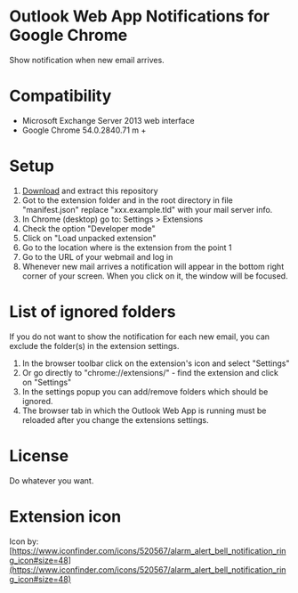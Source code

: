 # Outlook Web App Notifications for Google Chrome
Show notification when new email arrives.

# Compatibility
* Microsoft Exchange Server 2013 web interface
* Google Chrome 54.0.2840.71 m +

# Setup
1. [Download](https://github.com/omladek/outlook-web-app-notification/archive/master.zip) and extract this repository
2. Got to the extension folder and in the root directory in file "manifest.json" replace "xxx.example.tld" with your mail server info.
2. In Chrome (desktop) go to: Settings > Extensions
3. Check the option "Developer mode"
4. Click on "Load unpacked extension"
5. Go to the location where is the extension from the point 1
6. Go to the URL of your webmail and log in
7. Whenever new mail arrives a notification will appear in the bottom right corner of your screen. When you click on it, the window will be focused.

# List of ignored folders
If you do not want to show the notification for each new email, you can exclude  the folder(s) in the extension settings.

1. In the browser toolbar click on the extension's icon and select "Settings"
2. Or go directly to "chrome://extensions/" - find the extension and click on "Settings"
3. In the settings popup you can add/remove folders which should be ignored.
4. The browser tab in which the Outlook Web App is running must be reloaded after you change the extensions settings.

# License
Do whatever you want.

# Extension icon
Icon by: [https://www.iconfinder.com/icons/520567/alarm_alert_bell_notification_ring_icon#size=48](https://www.iconfinder.com/icons/520567/alarm_alert_bell_notification_ring_icon#size=48)
